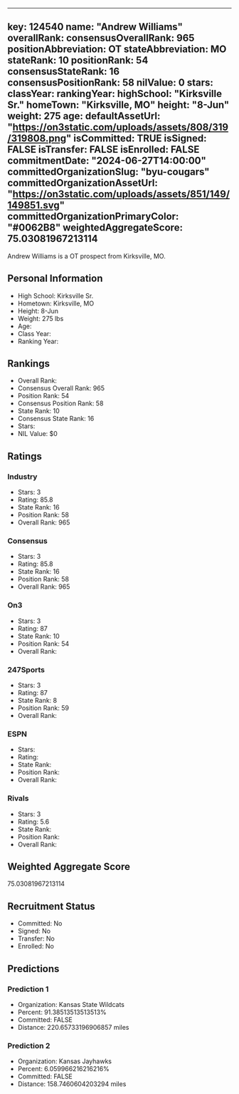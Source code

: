 ---
  key: 124540
  name: "Andrew Williams"
  overallRank: 
  consensusOverallRank: 965
  positionAbbreviation: OT
  stateAbbreviation: MO
  stateRank: 10
  positionRank: 54
  consensusStateRank: 16
  consensusPositionRank: 58
  nilValue: 0
  stars: 
  classYear: 
  rankingYear: 
  highSchool: "Kirksville Sr."
  homeTown: "Kirksville, MO"
  height: "8-Jun"
  weight: 275
  age: 
  defaultAssetUrl: "https://on3static.com/uploads/assets/808/319/319808.png"
  isCommitted: TRUE
  isSigned: FALSE
  isTransfer: FALSE
  isEnrolled: FALSE
  commitmentDate: "2024-06-27T14:00:00"
  committedOrganizationSlug: "byu-cougars"
  committedOrganizationAssetUrl: "https://on3static.com/uploads/assets/851/149/149851.svg"
  committedOrganizationPrimaryColor: "#0062B8"
  weightedAggregateScore: 75.03081967213114
  ---
  
  Andrew Williams is a OT prospect from Kirksville, MO.
  
  ## Personal Information
  - High School: Kirksville Sr.
  - Hometown: Kirksville, MO
  - Height: 8-Jun
  - Weight: 275 lbs
  - Age: 
  - Class Year: 
  - Ranking Year: 
  
  ## Rankings
  - Overall Rank: 
  - Consensus Overall Rank: 965
  - Position Rank: 54
  - Consensus Position Rank: 58
  - State Rank: 10
  - Consensus State Rank: 16
  - Stars: 
  - NIL Value: $0
  
  ## Ratings
  
  ### Industry
  - Stars: 3
  - Rating: 85.8
  - State Rank: 16
  - Position Rank: 58
  - Overall Rank: 965
  
  ### Consensus
  - Stars: 3
  - Rating: 85.8
  - State Rank: 16
  - Position Rank: 58
  - Overall Rank: 965
  
  ### On3
  - Stars: 3
  - Rating: 87
  - State Rank: 10
  - Position Rank: 54
  - Overall Rank: 
  
  ### 247Sports
  - Stars: 3
  - Rating: 87
  - State Rank: 8
  - Position Rank: 59
  - Overall Rank: 
  
  ### ESPN
  - Stars: 
  - Rating: 
  - State Rank: 
  - Position Rank: 
  - Overall Rank: 
  
  ### Rivals
  - Stars: 3
  - Rating: 5.6
  - State Rank: 
  - Position Rank: 
  - Overall Rank: 
  
  ## Weighted Aggregate Score
  75.03081967213114
  
  ## Recruitment Status
  - Committed: No
  - Signed: No
  - Transfer: No
  - Enrolled: No
  
  
  
  ## Predictions
  
  ### Prediction 1
  - Organization: Kansas State Wildcats
  - Percent: 91.38513513513513%
  - Committed: FALSE
  - Distance: 220.65733196906857 miles
  
  ### Prediction 2
  - Organization: Kansas Jayhawks
  - Percent: 6.059966216216216%
  - Committed: FALSE
  - Distance: 158.7460604203294 miles
  